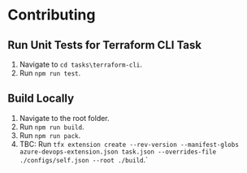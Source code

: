 # Contributing

## Run Unit Tests for Terraform CLI Task

1. Navigate to `cd tasks\terraform-cli`.
1. Run `npm run test`.

## Build Locally

1. Navigate to the root folder.
1. Run `npm run build`.
1. Run `npm run pack`.
1. TBC: Run `tfx extension create --rev-version --manifest-globs azure-devops-extension.json task.json --overrides-file ./configs/self.json --root ./build`.`